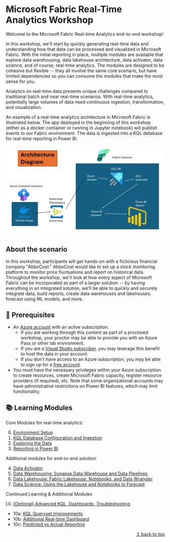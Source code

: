 # Microsoft Fabric Real-Time Analytics Workshop

Welcome to the Microsoft Fabric Real-time Analytics end-to-end workshop!

In this workshop, we'll start by quickly generating real-time data and understanding how that data can be processed and visualized in Microsoft Fabric. With the initial reporting in place, multiple modules are available that explore data warehousing, data lakehouse architecture, data activator, data science, and of course, real-time analytics. The modules are designed to be cohesive but flexible -- they all involve the same core scenario, but have limited dependencies so you can consume the modules that make the most sense for you.

Analytics on real-time data presents unique challenges compared to traditional batch and near real-time scenarios. With real-time analytics, potentially large volumes of data need continuous ingestion, transformation, and visualization.

An example of a real-time analytics architecture in Microsoft Fabric is illustrated below. The app deployed in the beginning of this workshop (either as a docker container or running in Jupyter notebook) will publish events to our Fabric environment. The data is ingested into a KQL database for real-time reporting in Power BI. 

![Data Lakehouse with Azure Synapse Analytics](./images/readme/ArchitectureSlide1.png)

## About the scenario

In this workshop, participants will get hands-on with a ficticious financial company "AbboCost." AbboCost would like to set up a stock monitoring platform to monitor price fluctuations and report on historical data. Throughout the workshop, we'll look at how every aspect of Microsoft Fabric can be incorporated as part of a larger solution -- by having everything in an integrated solution, we'll be able to quickly and securely integrate data, build reports, create data warehouses and lakehouses, forecast using ML models, and more.

## :thinking: Prerequisites

* An [Azure account](https://azure.microsoft.com/free/) with an active subscription.
  * If you are working through this content as part of a proctored workshop, your proctor may be able to provide you with an Azure Pass or other lab environment.
  * If you are a [Visual Studio subscriber](https://azure.microsoft.com/en-us/pricing/member-offers/credit-for-visual-studio-subscribers/), you may leverage this benefit to host the data in your account.
  * If you don't have access to an Azure subscription, you may be able to sign up for a [free account](https://www.azure.com/free).
* You must have the necessary privileges within your Azure subscription to create resources, create Microsoft Fabric capacity, register resource providers (if required), etc. Note that some organizational accounts may have administrative restrictions on Power BI features, which may limit functionality. 

## :books: Learning Modules

Core Modules for real-time analytics:

0. [Environment Setup](./modules/module00.md)
1. [KQL Database Configuration and Ingestion](./modules/module01.md)
2. [Exploring the Data](./modules/module02.md)
3. [Reporting in Power BI](./modules/module03.md)

Additional modules for end-to-end solution:

4. [Data Activator](./modules/module04.md)
5. [Data Warehousing: Synapse Data Warehouse and Data Pipelines](./modules/module05a.md)
6. [Data Lakehouse: Fabric Lakehouse, Notebooks, and Data Wrangler](./modules/module06a.md)
7. [Data Science: Using the Lakehouse and Notebooks to Forecast](./modules/module07a.md)

Continued Learning & Additional Modules

10. [(Optional) Advanced KQL, Dashboards, Troubleshooting](./modules/module10.md)
   * 10a: [KQL Queryset Improvements](./modules/module10a.md)
   * 10b: [Additional Real-time Dashboard](./modules/module10b.md)
   * 10c: [Predicted vs Actual Reporting](./modules/module10c.md)

<div align="right"><a href="#fabric-real-time-workshop">↥ back to top</a></div>

